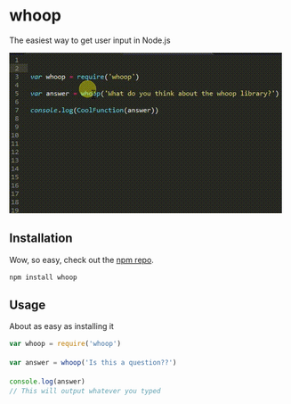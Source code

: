 # whoop
The easiest way to get user input in Node.js


![Use in terminal .gif](https://raw.githubusercontent.com/joe-tom/whoop/master/img.gif)
## Installation
Wow, so easy, check out the [npm repo](https://www.npmjs.com/package/whoop).
```js
npm install whoop
```
## Usage
About as easy as installing it
```js
var whoop = require('whoop')

var answer = whoop('Is this a question??')

console.log(answer)
// This will output whatever you typed
```
